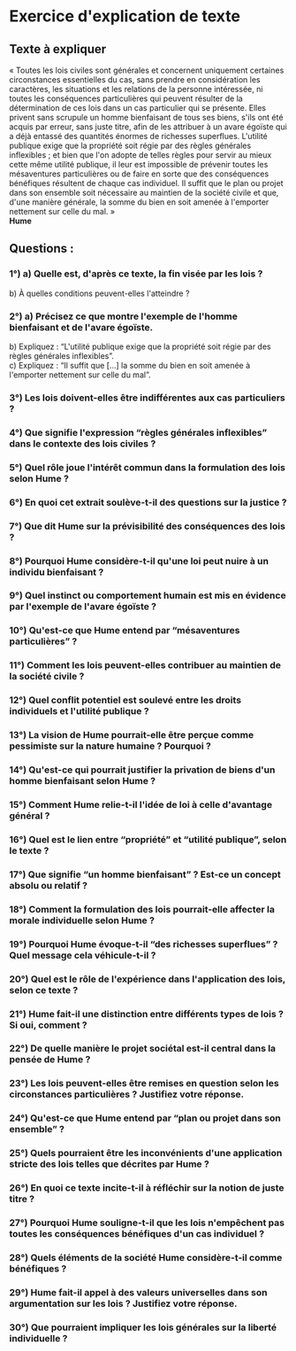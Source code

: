 # Exercice d'explication de texte

## Texte à expliquer
« Toutes les lois civiles sont générales et concernent uniquement certaines circonstances essentielles du cas, sans prendre en considération les caractères, les situations et les relations de la personne intéressée, ni toutes les conséquences particulières qui peuvent résulter de la détermination de ces lois dans un cas particulier qui se présente. Elles privent sans scrupule un homme bienfaisant de tous ses biens, s'ils ont été acquis par erreur, sans juste titre, afin de les attribuer à un avare égoïste qui a déjà entassé des quantités énormes de richesses superflues. L'utilité publique exige que la propriété soit régie par des règles générales inflexibles ; et bien que l'on adopte de telles règles pour servir au mieux cette même utilité publique, il leur est impossible de prévenir toutes les mésaventures particulières ou de faire en sorte que des conséquences bénéfiques résultent de chaque cas individuel. Il suffit que le plan ou projet dans son ensemble soit nécessaire au maintien de la société civile et que, d'une manière générale, la somme du bien en soit amenée à l'emporter nettement sur celle du mal. »  
**Hume**  

## Questions :

### 1°) a) Quelle est, d'après ce texte, la fin visée par les lois ?  
b) À quelles conditions peuvent-elles l'atteindre ?

### 2°) a) Précisez ce que montre l'exemple de l'homme bienfaisant et de l'avare égoïste.  
b) Expliquez : “L'utilité publique exige que la propriété soit régie par des règles générales inflexibles”.  
c) Expliquez : “Il suffit que […] la somme du bien en soit amenée à l'emporter nettement sur celle du mal”.

### 3°) Les lois doivent-elles être indifférentes aux cas particuliers ?

### 4°) Que signifie l'expression “règles générales inflexibles” dans le contexte des lois civiles ?  
  
### 5°) Quel rôle joue l'intérêt commun dans la formulation des lois selon Hume ?  

### 6°) En quoi cet extrait soulève-t-il des questions sur la justice ?  
   
### 7°) Que dit Hume sur la prévisibilité des conséquences des lois ?  

### 8°) Pourquoi Hume considère-t-il qu'une loi peut nuire à un individu bienfaisant ?  

### 9°) Quel instinct ou comportement humain est mis en évidence par l'exemple de l'avare égoïste ?   

### 10°) Qu'est-ce que Hume entend par “mésaventures particulières” ?  

### 11°) Comment les lois peuvent-elles contribuer au maintien de la société civile ?  

### 12°) Quel conflit potentiel est soulevé entre les droits individuels et l'utilité publique ?  

### 13°) La vision de Hume pourrait-elle être perçue comme pessimiste sur la nature humaine ? Pourquoi ?    

### 14°) Qu'est-ce qui pourrait justifier la privation de biens d'un homme bienfaisant selon Hume ?   

### 15°) Comment Hume relie-t-il l'idée de loi à celle d'avantage général ?  

### 16°) Quel est le lien entre “propriété” et “utilité publique”, selon le texte ?  

### 17°) Que signifie “un homme bienfaisant” ? Est-ce un concept absolu ou relatif ?  

### 18°) Comment la formulation des lois pourrait-elle affecter la morale individuelle selon Hume ?  

### 19°) Pourquoi Hume évoque-t-il “des richesses superflues” ? Quel message cela véhicule-t-il ?   

### 20°) Quel est le rôle de l'expérience dans l'application des lois, selon ce texte ?  

### 21°) Hume fait-il une distinction entre différents types de lois ? Si oui, comment ?   

### 22°) De quelle manière le projet sociétal est-il central dans la pensée de Hume ?  

### 23°) Les lois peuvent-elles être remises en question selon les circonstances particulières ? Justifiez votre réponse.   

### 24°) Qu'est-ce que Hume entend par “plan ou projet dans son ensemble” ?  

### 25°) Quels pourraient être les inconvénients d'une application stricte des lois telles que décrites par Hume ?  

### 26°) En quoi ce texte incite-t-il à réfléchir sur la notion de juste titre ?   

### 27°) Pourquoi Hume souligne-t-il que les lois n'empêchent pas toutes les conséquences bénéfiques d'un cas individuel ?    

### 28°) Quels éléments de la société Hume considère-t-il comme bénéfiques ? 

### 29°) Hume fait-il appel à des valeurs universelles dans son argumentation sur les lois ? Justifiez votre réponse.  

### 30°) Que pourraient impliquer les lois générales sur la liberté individuelle ?  